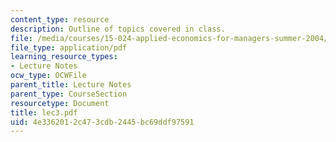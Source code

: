 ```yaml
---
content_type: resource
description: Outline of topics covered in class.
file: /media/courses/15-024-applied-economics-for-managers-summer-2004/4e3362012c473cdb2445bc69ddf97591_lec3.pdf
file_type: application/pdf
learning_resource_types:
- Lecture Notes
ocw_type: OCWFile
parent_title: Lecture Notes
parent_type: CourseSection
resourcetype: Document
title: lec3.pdf
uid: 4e336201-2c47-3cdb-2445-bc69ddf97591
---
```

